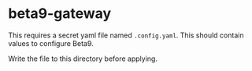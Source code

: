 # beta9-gateway

This requires a secret yaml file named `.config.yaml`. This should contain values to configure Beta9.

Write the file to this directory before applying.
